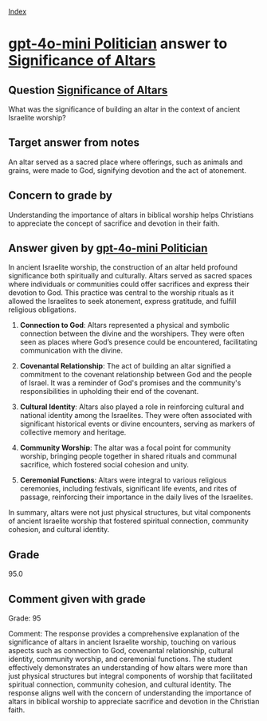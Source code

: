 
[Index](../../index.md)
# [gpt-4o-mini Politician](../../answering_models/gpt-4o-mini_Politician.md) answer to [Significance of Altars](../../questions/Significance_of_Altars.md)

## Question [Significance of Altars](../../questions/Significance_of_Altars.md)
What was the significance of building an altar in the context of ancient Israelite worship?

## Target answer from notes
An altar served as a sacred place where offerings, such as animals and grains, were made to God, signifying devotion and the act of atonement.

## Concern to grade by
Understanding the importance of altars in biblical worship helps Christians to appreciate the concept of sacrifice and devotion in their faith.

## Answer given by [gpt-4o-mini Politician](../../answering_models/gpt-4o-mini_Politician.md)
In ancient Israelite worship, the construction of an altar held profound significance both spiritually and culturally. Altars served as sacred spaces where individuals or communities could offer sacrifices and express their devotion to God. This practice was central to the worship rituals as it allowed the Israelites to seek atonement, express gratitude, and fulfill religious obligations.

1. **Connection to God**: Altars represented a physical and symbolic connection between the divine and the worshipers. They were often seen as places where God’s presence could be encountered, facilitating communication with the divine.

2. **Covenantal Relationship**: The act of building an altar signified a commitment to the covenant relationship between God and the people of Israel. It was a reminder of God's promises and the community's responsibilities in upholding their end of the covenant.

3. **Cultural Identity**: Altars also played a role in reinforcing cultural and national identity among the Israelites. They were often associated with significant historical events or divine encounters, serving as markers of collective memory and heritage.

4. **Community Worship**: The altar was a focal point for community worship, bringing people together in shared rituals and communal sacrifice, which fostered social cohesion and unity.

5. **Ceremonial Functions**: Altars were integral to various religious ceremonies, including festivals, significant life events, and rites of passage, reinforcing their importance in the daily lives of the Israelites.

In summary, altars were not just physical structures, but vital components of ancient Israelite worship that fostered spiritual connection, community cohesion, and cultural identity.

## Grade
95.0

## Comment given with grade
Grade: 95

Comment: The response provides a comprehensive explanation of the significance of altars in ancient Israelite worship, touching on various aspects such as connection to God, covenantal relationship, cultural identity, community worship, and ceremonial functions. The student effectively demonstrates an understanding of how altars were more than just physical structures but integral components of worship that facilitated spiritual connection, community cohesion, and cultural identity. The response aligns well with the concern of understanding the importance of altars in biblical worship to appreciate sacrifice and devotion in the Christian faith.
